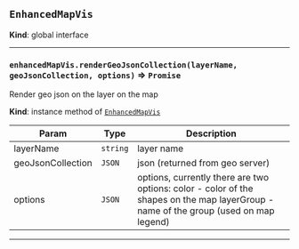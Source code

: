 <a name="EnhancedMapVis"></a>

## `EnhancedMapVis`
**Kind**: global interface  

* * *

<a name="EnhancedMapVis+renderGeoJsonCollection"></a>

### `enhancedMapVis.renderGeoJsonCollection(layerName, geoJsonCollection, options)` ⇒ <code>Promise</code>
Render geo json on the layer on the map

**Kind**: instance method of [<code>EnhancedMapVis</code>](#EnhancedMapVis)  

| Param | Type | Description |
| --- | --- | --- |
| layerName | <code>string</code> | layer name |
| geoJsonCollection | <code>JSON</code> | json (returned from geo server) |
| options | <code>JSON</code> | options, currently there are two options:               color - color of the shapes on the map               layerGroup - name of the group (used on map legend) |


* * *

